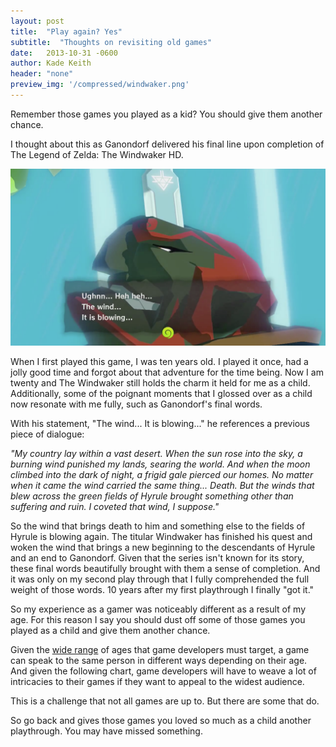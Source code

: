 ```yaml
---
layout: post
title:  "Play again? Yes"
subtitle:  "Thoughts on revisiting old games"
date:   2013-10-31 -0600
author: Kade Keith
header: "none"
preview_img: '/compressed/windwaker.png'
---
```


Remember those games you played as a kid? You should give them another chance.

I thought about this as Ganondorf delivered his final line upon completion of The Legend of Zelda: The Windwaker HD.

![Wind Waker Final Cutscene Screenshot](/compressed/windwaker.png)

When I first played this game, I was ten years old. I played it once, had a jolly good time and forgot about that adventure for the time being. Now I am twenty and The Windwaker still holds the charm it held for me as a child. Additionally, some of the poignant moments that I glossed over as a child now resonate with me fully, such as Ganondorf's final words.

With his statement, "The wind... It is blowing..." he references a previous piece of dialogue: 

*"My country lay within a vast desert. When the sun rose into the sky, a burning wind punished my lands, searing the world. And when the moon climbed into the dark of night, a frigid gale pierced our homes. No matter when it came the wind carried the same thing... Death. But the winds that blew across the green fields of Hyrule brought something other than suffering and ruin. I coveted that wind, I suppose."*

So the wind that brings death to him and something else to the fields of Hyrule is blowing again. The titular Windwaker has finished his quest and woken the wind that brings a new beginning to the descendants of Hyrule and an end to Ganondorf. Given that the series isn't known for its story, these final words beautifully brought with them a sense of completion. And it was only on my second play through that I fully comprehended the full weight of those words. 10 years after my first playthrough I finally "got it." 

So my experience as a gamer was noticeably different as a result of my age. For this reason I say you should dust off some of those games you played as a child and give them another chance.

Given the <a href="http://www.g4tv.com/thefeed/blog/post/726494/the-average-age-of-a-gamer-is-30-says-esa/" target="_blank">wide range</a> of ages that game developers must target, a game can speak to the same person in different ways depending on their age. And given the following chart, game developers will have to weave a lot of intricacies to their games if they want to appeal to the widest audience.

This is a challenge that not all games are up to. But there are some that do.

So go back and gives those games you loved so much as a child another playthrough. You may have missed something.